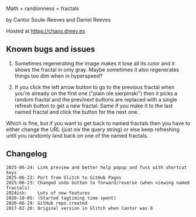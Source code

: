 Math + randomness = fractals

by Cantor Soule-Reeves and Daniel Reeves

Hosted at https://chaos.dreev.es

## Known bugs and issues

1. Sometimes regenerating the image makes it lose all its color and it shows the fractal in only gray. Maybe sometimes it also regenerates things too dim when in hyperspeed?

2. If you click the left arrow button to go to the previous fractal when you're already on the first one ("plain ole sierpinski") then it picks a random fractal and the prev/next buttons are replaced with a single refresh button to get a new fractal. Same if you make it to the last named fractal and click the button for the next one.

Which is fine, but if you want to get back to named fractals then you have to either change the URL (just nix the query string) or else keep refreshing until you randomly land back on one of the named fractals.

## Changelog

```
2025-06-24: Link preview and better help popup and fuss with shortcut keys
2025-06-23: Port from Glitch to GitHub Pages
2025-06-23: Changed undo button to forward/reverse (when viewing named fractals)
2024ish:    Lots of new features
2020-10-05: (Started tagtiming time spent)
2020-06-29: GitHub repo created
2017-02-20: Original version in Glitch when Cantor was 8
```
